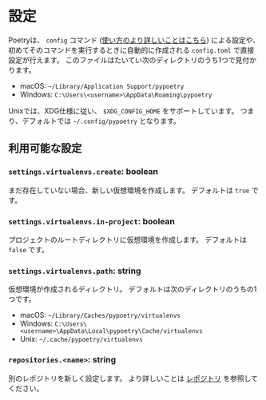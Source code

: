 # 設定

Poetryは、 `config` コマンド ([使い方のより詳しいことはこちら](/poetry-ja/cli/#config))
による設定や、初めてそのコマンドを実行するときに自動的に作成される `config.toml` で直接設定が行えます。
このファイルはたいてい次のディレクトリのうち1つで見付かります。

- macOS:   `~/Library/Application Support/pypoetry`
- Windows: `C:\Users\<username>\AppData\Roaming\pypoetry`

Unixでは、XDG仕様に従い、 `$XDG_CONFIG_HOME` をサポートしています。
つまり、デフォルトでは `~/.config/pypoetry` となります。

## 利用可能な設定

### `settings.virtualenvs.create`: boolean

まだ存在していない場合、新しい仮想環境を作成します。
デフォルトは `true` です。

### `settings.virtualenvs.in-project`: boolean

プロジェクトのルートディレクトリに仮想環境を作成します。
デフォルトは `false` です。

### `settings.virtualenvs.path`: string

仮想環境が作成されるディレクトリ。
デフォルトは次のディレクトリのうちの1つです。

- macOS:   `~/Library/Caches/pypoetry/virtualenvs`
- Windows: `C:\Users\<username>\AppData\Local\pypoetry\Cache/virtualenvs`
- Unix:    `~/.cache/pypoetry/virtualenvs`

### `repositories.<name>`: string

別のレポジトリを新しく設定します。
より詳しいことは [レポジトリ](/poetry-ja/repositories/) を参照してください。
